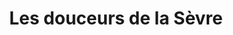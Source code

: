 ---
title: "Les douceurs de la Sèvre"
url: /saint-laurent-sur-sevre/les-douceurs-de-la-sevre/
shop: Bäckerei
---